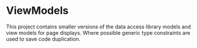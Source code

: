 # ViewModels
This project contains smaller versions of the data access library models and view models for page displays. Where possible generic type constraints are used to save code duplication.
